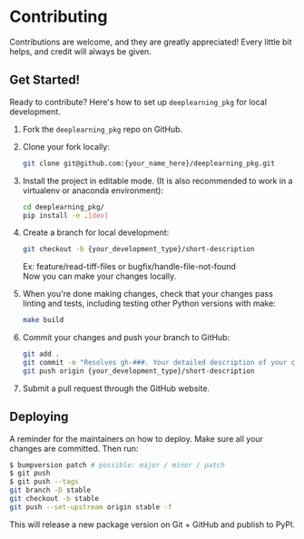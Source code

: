 # Contributing

Contributions are welcome, and they are greatly appreciated! Every little bit
helps, and credit will always be given.

## Get Started!
Ready to contribute? Here's how to set up `deeplearning_pkg` for local development.

1. Fork the `deeplearning_pkg` repo on GitHub.

2. Clone your fork locally:

    ```bash
    git clone git@github.com:{your_name_here}/deeplearning_pkg.git
    ```

3. Install the project in editable mode. (It is also recommended to work in a virtualenv or anaconda environment):

    ```bash
    cd deeplearning_pkg/
    pip install -e .[dev]
    ```

4. Create a branch for local development:

    ```bash
    git checkout -b {your_development_type}/short-description
    ```

    Ex: feature/read-tiff-files or bugfix/handle-file-not-found<br>
    Now you can make your changes locally.

5. When you're done making changes, check that your changes pass linting and
   tests, including testing other Python versions with make:

    ```bash
    make build
    ```

6. Commit your changes and push your branch to GitHub:

    ```bash
    git add .
    git commit -m "Resolves gh-###. Your detailed description of your changes."
    git push origin {your_development_type}/short-description
    ```

7. Submit a pull request through the GitHub website.

## Deploying

A reminder for the maintainers on how to deploy.
Make sure all your changes are committed.
Then run:

```bash
$ bumpversion patch # possible: major / minor / patch
$ git push
$ git push --tags
git branch -D stable
git checkout -b stable
git push --set-upstream origin stable -f
```

This will release a new package version on Git + GitHub and publish to PyPI.
